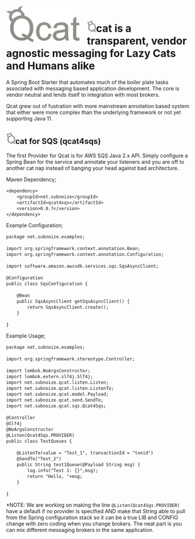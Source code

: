 <div style="text-align:center;float:left; margin-right: 20px;"><img src="q/q-200.png" alt="Qcat is fat and lazy like me"/></div>

# <img src="q/Q-logo-32.png" alt="Qcat is fat and lazy like me" />cat is a transparent, vendor agnostic messaging for Lazy Cats and Humans alike


A Spring Boot Starter that automates much of the boiler plate tasks associated with messaging based application development. The core is vendor neutral and lends itself to integration with most brokers.

Qcat grew out of fustration with more mainstream annotation based system that either were more complex than the underlying framework or not yet supporting Java 11.

## <img src="q/Q-logo-32.png" alt="Qcat is fat and lazy like me" />cat for SQS (qcat4sqs)

The first Provider for Qcat is for AWS SQS Java 2.x API. Simply configure a Spring Bean for the service and annotate your listeners and you are off to another cat nap instead of banging your head against bad architecture.

Maven Dependency;
```
<dependency>
	<groupId>net.subnoize</groupId>
	<artifactId>qcat4sqs</artifactId>
	<version>0.0.7</version>
</dependency>
```

Example Configuration;
```
package net.subnoize.examples;

import org.springframework.context.annotation.Bean;
import org.springframework.context.annotation.Configuration;

import software.amazon.awssdk.services.sqs.SqsAsyncClient;

@Configuration
public class SqsConfiguration {
	
	@Bean
	public SqsAsyncClient getSqsAsyncClient() {
		return SqsAsyncClient.create();
	}
	
}
```

Example Usage;
```
package net.subnoize.examples;

import org.springframework.stereotype.Controller;

import lombok.NoArgsConstructor;
import lombok.extern.slf4j.Slf4j;
import net.subnoize.qcat.listen.Listen;
import net.subnoize.qcat.listen.ListenTo;
import net.subnoize.qcat.model.Payload;
import net.subnoize.qcat.send.SendTo;
import net.subnoize.qcat.sqs.Qcat4Sqs;

@Controller
@Slf4j
@NoArgsConstructor
@Listen(Qcat4Sqs.PROVIDER)
public class TestQueues {
	
	@ListenTo(value = "Test_1", transactionId = "txnid")
	@SendTo("Test_2")
	public String test1Queue(@Payload String msg) {
		log.info("Test 1: {}",msg);
		return "Hello, "+msg;
	}
	
}

```

*NOTE: We are working on making the line `@Listen(Qcat4Sqs.PROVIDER)` have a default if no provider is specified AND make that String able to pull from the Spring configuration stack so it can be a true LIB and CONFIG change with zero coding when you change brokers. The neat part is you can mix different messaging brokers in the same application.
